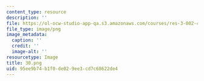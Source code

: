 ```yaml
---
content_type: resource
description: ''
file: https://ol-ocw-studio-app-qa.s3.amazonaws.com/courses/res-3-002-collaborative-design-and-creative-expression-with-arduino-microcontrollers-january-iap-2017/95ee9b74b1f0de029ee3cd7c68622de4_30.png
file_type: image/png
image_metadata:
  caption: ''
  credit: ''
  image-alt: ''
resourcetype: Image
title: 30.png
uid: 95ee9b74-b1f0-de02-9ee3-cd7c68622de4
---
```

